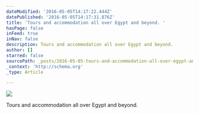 ```yaml
---
dateModified: '2016-05-05T14:17:22.444Z'
datePublished: '2016-05-05T14:17:31.876Z'
title: 'Tours and accommodation all over Egypt and beyond. '
hasPage: false
inFeed: true
inNav: false
description: Tours and accommodation all over Egypt and beyond.
author: []
starred: false
sourcePath: _posts/2016-05-05-tours-and-accommodation-all-over-egypt-and-beyond.md
_context: 'http://schema.org'
_type: Article

---
```

![](https://the-grid-user-content.s3-us-west-2.amazonaws.com/94ffd999-52c3-456f-a51f-8dc15eb2a331.gif)

Tours and accommodation all over Egypt and beyond.